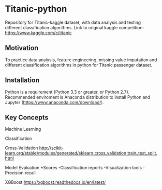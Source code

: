 # Titanic-python
Repository for Titanic-kaggle dataset, with data analysis and testing different classification algorithms.
Link to original kaggle competition: https://www.kaggle.com/c/titanic

## Motivation

To practice data analysis, feature engineering, missing value imputation and different classification algorithms in python for Titanic passenger dataset.

## Installation

Python is a requirement (Python 3.3 or greater, or Python 2.7). Recommended enviroment is Anaconda distribution to install Python and Jupyter (https://www.anaconda.com/download/).

## Key Concepts
Machine Learning

Classification

Cross-Validation
http://scikit-learn.org/stable/modules/generated/sklearn.cross_validation.train_test_split.html

Model Evaluation
*Scores
-Classification reports
-Visualization tools
-Precision recall

XGBoost
https://xgboost.readthedocs.io/en/latest/
